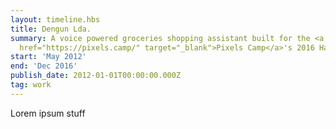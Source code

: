 ```yaml
---
layout: timeline.hbs
title: Dengun Lda.
summary: A voice powered groceries shopping assistant built for the <a
  href="https://pixels.camp/" target="_blank">Pixels Camp</a>'s 2016 Hackathon.
start: 'May 2012'
end: 'Dec 2016'
publish_date: 2012-01-01T00:00:00.000Z
tag: work
---
```

Lorem ipsum stuff
